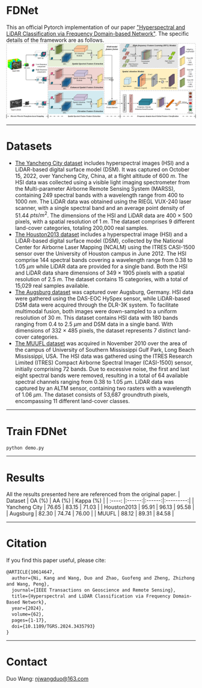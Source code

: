 # FDNet
This an official Pytorch implementation of our paper ["Hyperspectral and LiDAR Classification via Frequency Domain-based Network"](https://ieeexplore.ieee.org/document/10614647). The specific details of the framework are as follows.
![FDNet](./figure/FDNet.png)
****
# Datasets
- [The Yancheng City dataset]()
includes hyperspectral images (HSI) and a LiDAR-based digital surface model (DSM). It was captured on October 15, 2022, over Yancheng City, China, at a flight altitude of 600 $m$. The HSI data was collected using a visible light imaging spectrometer from the Multi-parameter Airborne Remote Sensing System (MARSS), containing 249 spectral bands with a wavelength range from 400 to 1000 $nm$. The LiDAR data was obtained using the RIEGL VUX-240 laser scanner, with a single spectral band and an average point density of 51.44 $pts/m^{2}$. The dimensions of the HSI and LiDAR data are 400 × 500 pixels, with a spatial resolution of 1 $m$. The dataset comprises 9 different land-cover categories, totaling 200,000 real samples.
- [The Houston2013 dataset](https://hyperspectral.ee.uh.edu/?page_id=459)
includes a hyperspectral image (HSI) and a LiDAR-based digital surface model (DSM), collected by the National Center for Airborne Laser Mapping (NCALM) using the ITRES CASI-1500 sensor over the University of Houston campus in June 2012. The HSI comprise 144 spectral bands covering a wavelength range from 0.38 to 1.05 $\mu m$ while LiDAR data are provided for a single band. Both the HSI and LiDAR data share dimensions of 349 × 1905 pixels with a spatial resolution of 2.5 $m$. The dataset contains 15 categories, with a total of 15,029 real samples available.
- [The Augsburg dataset](https://github.com/danfenghong/ISPRS_S2FL?tab=readme-ov-file)
was captured over Augsburg, Germany. HSI data were gathered using the DAS-EOC HySpex sensor, while LiDAR-based DSM data were acquired through the DLR-3K system. To facilitate multimodal fusion, both images were down-sampled to a uniform resolution of 30 $m$. This dataset contains HSI data with 180 bands ranging from 0.4 to 2.5 $\mu m$ and DSM data in a single band. With dimensions of 332 × 485 pixels, the dataset represents 7 distinct land-cover categories.
- [The MUUFL dataset](https://github.com/GatorSense/MUUFLGulfport)
was acquired in November 2010 over the area of the campus of University of Southern Mississippi Gulf Park, Long Beach Mississippi, USA. The HSI data was gathered using the ITRES Research Limited (ITRES) Compact Airborne Spectral Imager (CASI-1500) sensor, initially comprising 72 bands. Due to excessive noise, the first and last eight spectral bands were removed, resulting in a total of 64 available spectral channels ranging from 0.38 to 1.05 $\mu m$. LiDAR data was captured by an ALTM sensor, containing two rasters with a wavelength of 1.06 $\mu m$. The dataset consists of 53,687 groundtruth pixels, encompassing 11 different land-cover classes.
****
# Train FDNet
``` 
python demo.py
``` 
****
# Results
All the results presented here are referenced from the original paper.
| Dataset | OA (%) | AA (%) | Kappa (%) |
| :----: |:------:|:------:|:---------:|
| Yancheng City  | 76.65  | 83.15  |   71.03   |
| Houston2013  | 95.91  | 96.13  |   95.58   |
| Augsburg  | 82.30  | 74.74  |   76.00   |
| MUUFL  | 88.12  | 89.31  |   84.58   |
****
# Citation
If you find this paper useful, please cite:
``` 
@ARTICLE{10614647,
  author={Ni, Kang and Wang, Duo and Zhao, Guofeng and Zheng, Zhizhong and Wang, Peng},
  journal={IEEE Transactions on Geoscience and Remote Sensing},
  title={Hyperspectral and LiDAR Classification via Frequency Domain-Based Network},
  year={2024},
  volume={62},
  pages={1-17},
  doi={10.1109/TGRS.2024.3435793}
}
```
****
# Contact
Duo Wang: [njwangduo@163.com](njwangduo@163.com)
